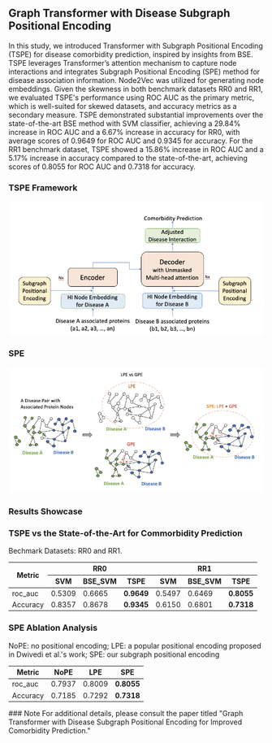 ## Graph Transformer with Disease Subgraph Positional Encoding
In this study, we introduced Transformer with Subgraph Positional Encoding (TSPE) for disease comorbidity prediction, inspired by insights from BSE. TSPE leverages Transformer’s attention mechanism to capture node interactions and integrates Subgraph Positional Encoding (SPE) method for disease association information. Node2Vec was utilized for generating node embeddings. Given the skewness in both benchmark datasets RR0 and RR1, we evaluated TSPE's performance using ROC AUC as the primary metric, which is well-suited for skewed datasets, and accuracy metrics as a secondary measure. TSPE demonstrated substantial improvements over the state-of-the-art BSE method with SVM classifier, achieving a 29.84% increase in ROC AUC and a 6.67% increase in accuracy for RR0, with average scores of 0.9649 for ROC AUC and 0.9345 for accuracy. For the RR1 benchmark dataset, TSPE showed a 15.86% increase in ROC AUC and a 5.17% increase in accuracy compared to the state-of-the-art, achieving scores of 0.8055 for ROC AUC and 0.7318 for accuracy.

### TSPE Framework
![fig1](https://github.com/xihan-qin/Graph_Transformer_with_Disease_Subgraph_Positional_Encoding/blob/main/figs/TSPE_framework.png)

### SPE 
![fig2](https://github.com/xihan-qin/Graph_Transformer_with_Disease_Subgraph_Positional_Encoding/blob/main/figs/SPE.png)

### Results Showcase
### TSPE vs the State-of-the-Art for Commorbidity Prediction
Bechmark Datasets: RR0 and RR1.
<table>
<thead>
  <tr>
    <th rowspan="2">Metric</th>
    <th colspan="3">RR0</th>
    <th colspan="3">RR1</th>
  </tr>
  <tr>
    <th>SVM</th>
    <th>BSE_SVM</th>
    <th>TSPE</th>
    <th>SVM</th>
    <th>BSE_SVM</th>
    <th>TSPE</th>
  </tr>
</thead>
<tbody>
  <tr>
    <td>roc_auc</td>
    <td>0.5309</td>
    <td>0.6665</td>
    <td><strong>0.9649</strong></td>
    <td>0.5497</td>
    <td>0.6469</td>
    <td><strong>0.8055</strong></td>    
  </tr>
  <tr>
    <td>Accuracy</td>
    <td>0.8357</td>
    <td>0.8678</td>
    <td><strong>0.9345</strong></td>
    <td>0.6150</td>
    <td>0.6801</td>
    <td><strong>0.7318</strong></td>              
  </tr>
</tbody>
</table>

### SPE Ablation Analysis
NoPE: no positional encoding; LPE: a popular positional encoding proposed in Dwivedi et al.'s work; SPE: our subgraph positional encoding
<table>
<thead>
  <tr>
    <th >Metric</th>
    <th >NoPE</th>
    <th >LPE</th>
    <th >SPE</th>
  </tr>
</thead>
<tbody>
  <tr>
    <td>roc_auc</td>
    <td>0.7937</td>
    <td>0.8009</td>
    <td><strong>0.8055</strong></td> 
  </tr>
  <tr>
    <td>Accuracy</td>
    <td>0.7185</td>
    <td>0.7292</td>
    <td><strong>0.7318</strong></td>            
  </tr>
</tbody>
</table>
### Note
For additional details, please consult the paper titled "Graph Transformer with Disease Subgraph Positional Encoding  for  Improved Comorbidity Prediction."